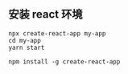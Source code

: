 
## 安装 react 环境

    npx create-react-app my-app
    cd my-app
    yarn start

    npm install -g create-react-app
